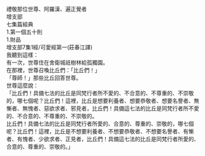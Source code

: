 禮敬那位世尊、阿羅漢、遍正覺者  
增支部  
七集篇經典  
1.第一個五十則  
1.財品  
增支部7集1經/可愛經第一(莊春江譯)  
我聽到這樣：  
有一次，世尊住在舍衛城祇樹林給孤獨園。  
在那裡，世尊召喚比丘們：「比丘們！」  
「尊師！」那些比丘回答世尊。  
世尊這麼說：  
「比丘們！具備七法的比丘是同梵行者所不愛的、不合意的、不尊重的、不崇敬的，哪七個呢？比丘們！這裡，比丘是想要利養者、想要恭敬者、想要名譽者、無慚者、無愧者、惡欲求者、邪見者，比丘們！具備這七法的比丘是同梵行者所不愛的、不合意的、不尊重的、不崇敬的。  
比丘們！具備七法的比丘是同梵行者所愛的、合意的、尊重的、崇敬的，哪七個呢？比丘們！這裡，比丘是不想要利養者、不想要恭敬者、不想要名譽者、有慚者、有愧者、少欲求者、正見者，比丘們！具備這七法的比丘是同梵行者所愛的、合意的、尊重的、崇敬的。」  
  
  

